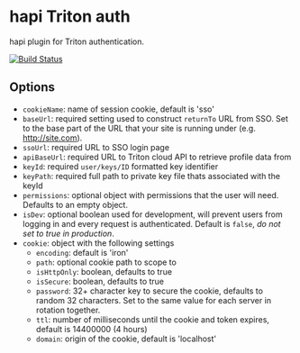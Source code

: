 # hapi Triton auth

hapi plugin for Triton authentication.

[![Build Status](https://secure.travis-ci.org/joyent/hapi-triton-auth.svg)](http://travis-ci.org/joyent/hapi-triton-auth)

## Options

- `cookieName`: name of session cookie, default is 'sso'
- `baseUrl`: required setting used to construct `returnTo` URL from SSO. Set to the base part of the URL that your site is running under (e.g. http://site.com).
- `ssoUrl`: required URL to SSO login page
- `apiBaseUrl`: required URL to Triton cloud API to retrieve profile data from
- `keyId`: required `user/keys/ID` formatted key identifier
- `keyPath`: required full path to private key file thats associated with the keyId
- `permissions`: optional object with permissions that the user will need. Defaults to an empty object.
- `isDev`: optional boolean used for development, will prevent users from logging in and every request is authenticated. Default is `false`, _do not set to true in production_.
- `cookie`: object with the following settings
  - `encoding`: default is 'iron'
  - `path`: optional cookie path to scope to
  - `isHttpOnly`: boolean, defaults to true
  - `isSecure`: boolean, defaults to true
  - `password`: 32+ character key to secure the cookie, defaults to random 32 characters. Set to the same value for each server in rotation together.
  - `ttl`: number of milliseconds until the cookie and token expires, default is 14400000 (4 hours)
  - `domain`: origin of the cookie, default is 'localhost'


